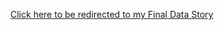 [Click here to be redirected to my Final Data Story](https://carnegiemellon.shorthandstories.com/visualizing-my-weight-loss-habits/index.html)
